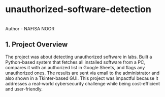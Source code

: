 # unauthorized-software-detection
<br>
Author - NAFISA NOOR

## 1. Project Overview
The project was about detecting unauthorized software in labs. Built a Python-based system that fetches all installed software from a PC, compares it with an authorized list in Google Sheets, and flags any unauthorized ones. The results are sent via email to the administrator and also shown in a Tkinter-based GUI. This project was impactful because it addresses a real-world cybersecurity challenge while being cost-efficient and user-friendly.